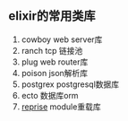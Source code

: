 ## elixir的常用类库

1. cowboy  web server库
1. ranch   tcp 链接池
1. plug    web router库
1. poison  json解析库
1. postgrex postgresql数据库
1. ecto    数据库orm
1. [reprise](https://github.com/wkhere/reprise) module重载库
